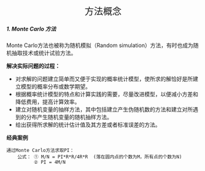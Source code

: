<center>
    <font size=5 face="黑体">方法概念</font>
</center>

##### 1. Monte Carlo 方法

Monte Carlo方法也被称为随机模拟（Random simulation）方法，有时也成为随机抽取技术或统计试验方法。

**解决实际问题的过程：**

* 对求解的问题建立简单而又便于实现的概率统计模型，使所求的解恰好是所建立模型的概率分布或数学期望。
* 根据概率统计模型的特点和计算实践的需要，尽量改进模型，以便减小方差和降低费用，提高计算效率。
* 建立对随机变量的抽样方法，其中包括建立产生伪随机数的方法和建立对所遇到的分布产生随机变量的随机抽样方法。
* 给出获得所求解的统计估计值及其方差或者标准误差的方法。

**经典案例**

```
通过Monte Carlo方法求取PI：
	公式： ① M/N = PI*R*R/4R*R  (落在圆内点的个数为M，所有点的个数为N)
    	  ② PI = 4M/N
```

